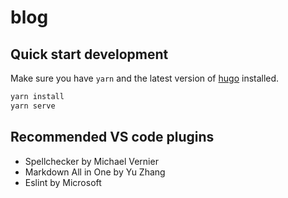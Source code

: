 # blog

## Quick start development

Make sure you have `yarn` and the latest version of [hugo](https://gohugo.io/getting-started/installing/) installed.

```bash
yarn install
yarn serve
```

## Recommended VS code plugins

* Spellchecker by Michael Vernier
* Markdown All in One by Yu Zhang
* Eslint by Microsoft
